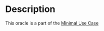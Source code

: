 # Description
This oracle is a part of the [Minimal Use Case](https://github.com/yiedl/unframework/blob/master/minimal-use-case.md)